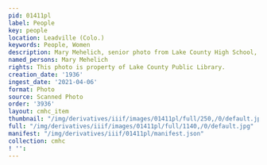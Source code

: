 ```yaml
---
pid: 01411pl
label: People
key: people
location: Leadville (Colo.)
keywords: People, Women
description: Mary Mehelich, senior photo from Lake County High School, class of 1936
named_persons: Mary Mehelich
rights: This photo is property of Lake County Public Library.
creation_date: '1936'
ingest_date: '2021-04-06'
format: Photo
source: Scanned Photo
order: '3936'
layout: cmhc_item
thumbnail: "/img/derivatives/iiif/images/01411pl/full/250,/0/default.jpg"
full: "/img/derivatives/iiif/images/01411pl/full/1140,/0/default.jpg"
manifest: "/img/derivatives/iiif/01411pl/manifest.json"
collection: cmhc
! '': 
---
```

